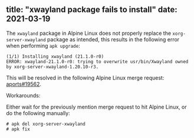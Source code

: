 title: "xwayland package fails to install"
date: 2021-03-19
---
The `xwayland` package in Alpine Linux does not properly replace the
`xorg-server-xwayland` package as intended, this results in the following error
when performing `apk upgrade`:

```
(1/1) Installing xwayland (21.1.0-r0)
ERROR: xwayland-21.1.0-r0: trying to overwrite usr/bin/Xwayland owned by xorg-server-xwayland-1.20.10-r3.
```

This will be resolved in the following Alpine Linux merge request:
[aports#19562](https://gitlab.alpinelinux.org/alpine/aports/-/issues/19562).

Workarounds:

Either wait for the previously mention merge request to hit Alpine Linux, or do the following manually:

```
# apk del xorg-server-xwayland
# apk fix
```

